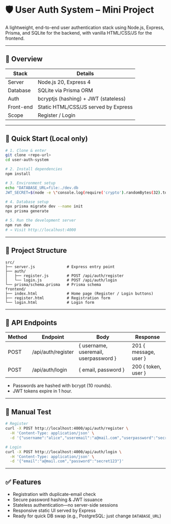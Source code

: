 # 🛡️ User Auth System – Mini Project

A lightweight, end-to-end user authentication stack using Node.js, Express, Prisma, and SQLite for the backend, with vanilla HTML/CSS/JS for the frontend.

---

## 📸 Overview

| Stack      | Details                                   |
|------------|-------------------------------------------|
| Server     | Node.js 20, Express 4                     |
| Database   | SQLite via Prisma ORM                     |
| Auth       | bcryptjs (hashing) + JWT (stateless)      |
| Front-end  | Static HTML/CSS/JS served by Express      |
| Scope      | Register / Login                          |

---

## 🚀 Quick Start (Local only)

```bash
# 1. Clone & enter
git clone <repo-url>
cd user-auth-system

# 2. Install dependencies
npm install

# 3. Environment setup
echo "DATABASE_URL=file:./dev.db
JWT_SECRET=$(node -e \"console.log(require('crypto').randomBytes(32).toString('hex'))\")" > .env

# 4. Database setup
npx prisma migrate dev --name init
npx prisma generate

# 5. Run the development server
npm run dev
# → Visit http://localhost:4000
```

---

## 📂 Project Structure

```
src/
├── server.js              # Express entry point
├── auth/
│   ├── register.js        # POST /api/auth/register
│   └── login.js           # POST /api/auth/login
└── prisma/schema.prisma   # Prisma schema
frontend/
├── index.html             # Home page (Register / Login buttons)
├── register.html          # Registration form
└── login.html             # Login form
```

---

## 🔐 API Endpoints

| Method | Endpoint              | Body                                      | Response                       |
|--------|-----------------------|-------------------------------------------|--------------------------------|
| POST   | /api/auth/register    | { username, useremail, userpassword }     | 201 { message, user }          |
| POST   | /api/auth/login       | { email, password }                       | 200 { token, user }            |

- Passwords are hashed with bcrypt (10 rounds).
- JWT tokens expire in 1 hour.

---

## 🧪 Manual Test

```bash
# Register
curl -X POST http://localhost:4000/api/auth/register \
  -H 'Content-Type: application/json' \
  -d '{"username":"alice","useremail":"a@mail.com","userpassword":"secret123"}'

# Login
curl -X POST http://localhost:4000/api/auth/login \
  -H 'Content-Type: application/json' \
  -d '{"email":"a@mail.com","password":"secret123"}'
```

---

## ✅ Features

- Registration with duplicate-email check
- Secure password hashing & JWT issuance
- Stateless authentication—no server-side sessions
- Responsive static UI served by Express
- Ready for quick DB swap (e.g., PostgreSQL: just change `DATABASE_URL`)